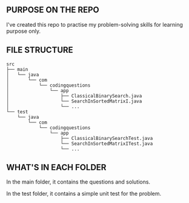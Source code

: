 ## PURPOSE ON THE REPO
I've created this repo to practise my problem-solving skills for learning purpose only. 

## FILE STRUCTURE
```
src
├── main
│   └── java
│       └── com
│           └── codingquestions
│               └── app
│                   ├── ClassicalBinarySearch.java
│                   └── SearchInSortedMatrixI.java
│                   └── ...
└── test
    └── java
        └── com
            └── codingquestions
                └── app
                    ├── ClassicalBinarySearchTest.java
                    └── SearchInSortedMatrixITest.java
                    └── ...
```

## WHAT'S IN EACH FOLDER
In the main folder, it contains the questions and solutions.

In the test folder, it contains a simple unit test for the problem.

